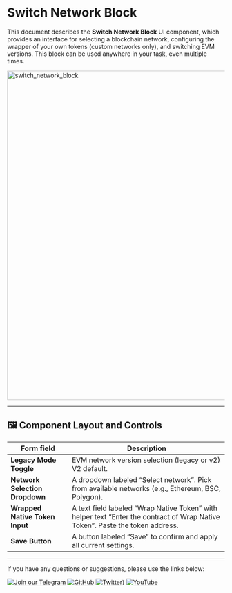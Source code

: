 # Switch Network Block

This document describes the **Switch Network Block** UI component, which provides an interface for selecting a blockchain network, configuring the wrapper of your own tokens (custom networks only), and switching EVM versions. This block can be used anywhere in your task, even multiple times.

<img width="764" alt="switch_network_block" src="https://github.com/user-attachments/assets/1e78ef42-d0d4-4393-ab03-a090dc22e6d5" />

---

## 🖼 Component Layout and Controls

| Form field                        | Description                                                                                                           |
|-----------------------------------|-----------------------------------------------------------------------------------------------------------------------|
| **Legacy Mode Toggle**            | EVM network version selection (legacy or v2) V2 default.                                          |
| **Network Selection Dropdown**    | A dropdown labeled “Select network”. Pick from available networks (e.g., Ethereum, BSC, Polygon).                     |
| **Wrapped Native Token Input**    | A text field labeled “Wrap Native Token” with helper text “Enter the contract of Wrap Native Token”. Paste the token address. |
| **Save Button**                   | A button labeled “Save” to confirm and apply all current settings.                                                    |

---

If you have any questions or suggestions, please use the links below:

[![Join our Telegram](https://img.shields.io/badge/Telegram-2CA5E0?style=for-the-badge&logo=telegram&logoColor=white)](https://t.me/hidden_coding)
[![GitHub](https://img.shields.io/badge/GitHub-181717?style=for-the-badge&logo=github&logoColor=white)](https://github.com/HiddenCodeDevs/)
[![Twitter](https://img.shields.io/badge/Twitter-1DA1F2?style=for-the-badge&logo=x&logoColor=white)](https://x.com/hidden_coding))
[![YouTube](https://img.shields.io/badge/YouTube-FF0000?style=for-the-badge&logo=youtube&logoColor=white)](https://www.youtube.com/@flaming_chameleon)
